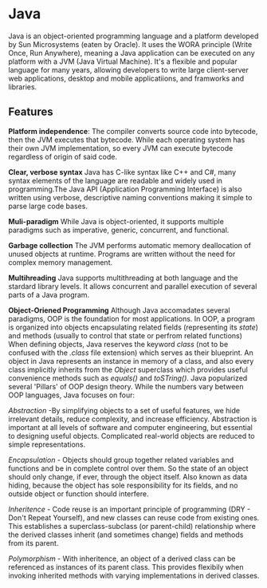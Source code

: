 # Java
Java is an object-oriented programming language and a platform developed 
by Sun Microsystems (eaten by Oracle). It uses the WORA principle (Write Once, Run Anywhere),
meaning a Java application can be executed on any platform with a JVM (Java Virtual Machine). It's a
flexible and popular language for many years, allowing developers to write large client-server
web applications, desktop and mobile applicatiions, and framworks and libraries.

## Features
**Platform independence**: The compiler converts source code into bytecode,
then the JVM executes that bytecode. While each operating system has their own JVM implementation,
so every JVM can execute bytecode regardless of origin of said code.

**Clear, verbose syntax** Java has C-like syntax like C++ and C#,
many syntax elements of the language are readable and widely used in programming.The Java API
(Application Programming Interface) is also written using verbose, descriptive naming conventions
making it simple to parse large code bases.

**Muli-paradigm** While Java is object-oriented, it supports multiple paradigms such as
imperative, generic, concurrent, and functional.

**Garbage collection** The JVM performs automatic memory deallocation of unused objects at runtime. 
Programs are written without the need for complex memory management.

**Multihreading** Java supports multithreading at both language and the stardard library levels.
It allows concurrent and parallel execution of several parts of a Java program.

**Object-Oriened Programming** Although Java accomadates several paradigms, OOP is the foundation
for most applications. In OOP, a program is organized into objects encapsulating related fields
(representing its *state*) and methods (usually to control that state or perfrom related functions)
When defining objects, Java reserves the keyword *class* (not to be confused with the *.class* file
extension) which serves as their blueprint. An object in Java represents an instance in memory of a
class, and also every class implicitly inherits from the *Object* superclass which provides useful
convenience methods such as *equals()* and *toSTring()*. Java popularized several 'Pillars' of OOP
design theory. While the numbers vary between OOP languages, Java focuses on four:

*Abstraction* -By simplifying objects to a set of useful features, we hide irrelevant details,
reduce complexity, and increase efficiency.
Abstraction is important at all levels of software and computer engineering, but essential to
designing useful objects. Complicated real-world objects are reduced to simple representations.

*Encapsulation* - Objects should group together related variables and functions and be in 
complete control over them. So the state of an object should only change, if ever, through 
the object itself. Also known as data hiding, because the object has sole responsibility for
its fields, and no outside object or function should interfere.

*Inheritence* - Code reuse is an important principle of programming
(DRY - Don't Repeat Yourself), and new classes can reuse code from existing ones. This 
establishes a superclass-subclass (or parent-child) relationship where the derived classes inherit
(and sometimes change) fields and methods from its parent.

*Polymorphism* - With inheritence, an object of a derived class can be referenced as instances of its
parent class. This provides flexibily when invoking inherited methods with varying implementations
in derived classes.





